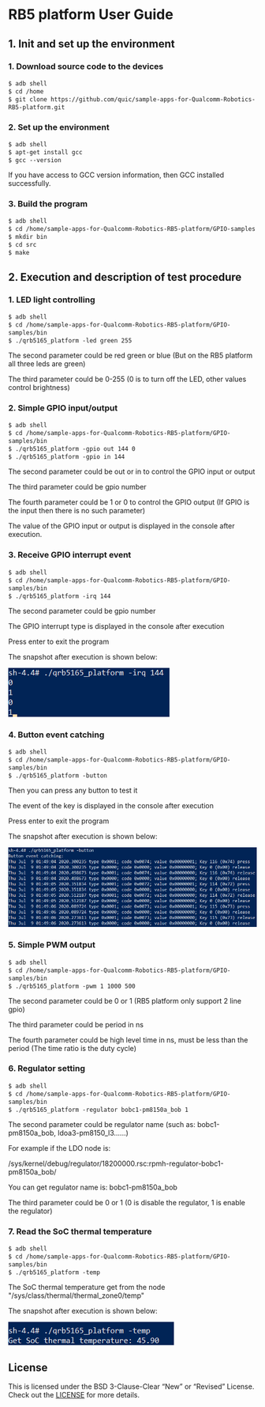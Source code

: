 # RB5 platform User Guide

## 1. Init and set up the environment

   ###     1. Download source code to the devices

```shell
$ adb shell
$ cd /home
$ git clone https://github.com/quic/sample-apps-for-Qualcomm-Robotics-RB5-platform.git
```

   ###     2. Set up the environment

```shell
$ adb shell
$ apt-get install gcc
$ gcc --version
```

If you have access to GCC version information, then GCC installed successfully.

   ###     3. Build the program

```shell
$ adb shell
$ cd /home/sample-apps-for-Qualcomm-Robotics-RB5-platform/GPIO-samples
$ mkdir bin
$ cd src
$ make
```

## 2. Execution and description of test procedure

   ###     1. LED light controlling

```shell
$ adb shell
$ cd /home/sample-apps-for-Qualcomm-Robotics-RB5-platform/GPIO-samples/bin
$ ./qrb5165_platform -led green 255
```

The second parameter could be red green or blue (But on the RB5 platform all three leds are green)

The third parameter could be 0-255 (0 is to turn off the LED, other values control brightness)

   ###     2. Simple GPIO input/output

```shell
$ adb shell
$ cd /home/sample-apps-for-Qualcomm-Robotics-RB5-platform/GPIO-samples/bin
$ ./qrb5165_platform -gpio out 144 0
$ ./qrb5165_platform -gpio in 144
```

The second parameter could be out or in to control the GPIO input or output

The third parameter could be gpio number

The fourth parameter could be 1 or 0 to control the GPIO output (If GPIO is the input then there is no such parameter)

The value of the GPIO input or output is displayed in the console after execution.

   ###     3. Receive GPIO interrupt event

```shell
$ adb shell
$ cd /home/sample-apps-for-Qualcomm-Robotics-RB5-platform/GPIO-samples/bin
$ ./qrb5165_platform -irq 144
```

The second parameter could be gpio number

The GPIO interrupt type is displayed in the console after execution

Press enter to exit the program

The snapshot after execution is shown below:

![Image text](image/RB5-platform-snapshot-01.png)

   ###     4. Button event catching

```shell
$ adb shell
$ cd /home/sample-apps-for-Qualcomm-Robotics-RB5-platform/GPIO-samples/bin
$ ./qrb5165_platform -button
```
Then you can press any button to test it

The event of the key is displayed in the console after execution

Press enter to exit the program

The snapshot after execution is shown below:

![Image text](image/RB5-platform-snapshot-02.png)

   ###     5. Simple PWM output

```shell
$ adb shell
$ cd /home/sample-apps-for-Qualcomm-Robotics-RB5-platform/GPIO-samples/bin
$ ./qrb5165_platform -pwm 1 1000 500
```

The second parameter could be 0 or 1 (RB5 platform only support 2 line gpio)

The third parameter could be period in ns

The fourth parameter could be high level time in ns, must be less than the period (The time ratio is the duty cycle)

   ###     6. Regulator setting

```shell
$ adb shell
$ cd /home/sample-apps-for-Qualcomm-Robotics-RB5-platform/GPIO-samples/bin
$ ./qrb5165_platform -regulator bobc1-pm8150a_bob 1
```

The second parameter could be regulator name (such as: bobc1-pm8150a_bob, ldoa3-pm8150_l3......)

For example if the LDO node is:

/sys/kernel/debug/regulator/18200000.rsc:rpmh-regulator-bobc1-pm8150a_bob/

You can get regulator name is: bobc1-pm8150a_bob

The third parameter could be 0 or 1 (0 is disable the regulator, 1 is enable the regulator)

###     7. Read the SoC thermal temperature

```shell
$ adb shell
$ cd /home/sample-apps-for-Qualcomm-Robotics-RB5-platform/GPIO-samples/bin
$ ./qrb5165_platform -temp
```

The SoC thermal temperature get from the node "/sys/class/thermal/thermal_zone0/temp"

The snapshot after execution is shown below:

![Image text](image/RB5-platform-snapshot-03.png)

## License
This is licensed under the BSD 3-Clause-Clear “New” or “Revised” License. Check out the [LICENSE](LICENSE) for more details.
